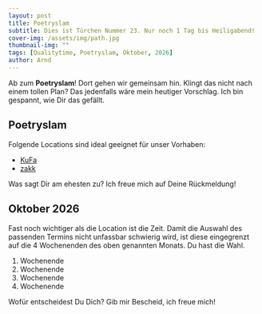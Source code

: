 ```yaml
---
layout: post
title: Poetryslam
subtitle: Dies ist Türchen Nummer 23. Nur noch 1 Tag bis Heiligabend!
cover-img: /assets/img/path.jpg
thumbnail-img: ""
tags: [Qualitytime, Poetryslam, Oktober, 2026]
author: Arnd
---
```


Ab zum **Poetryslam**! Dort gehen wir gemeinsam hin. Klingt das nicht nach einem tollen Plan? Das jedenfalls wäre mein heutiger Vorschlag. Ich bin gespannt, wie Dir das gefällt.

## Poetryslam

Folgende Locations sind ideal geeignet für unser Vorhaben: 
* [KuFa](https://kufa-reloaded.de/unser-programm/kabarett-comedy-poetry-slam/)
* [zakk](https://www.zakk.de/event-detail?event=13540)

Was sagt Dir am ehesten zu? Ich freue mich auf Deine Rückmeldung!

## Oktober 2026

Fast noch wichtiger als die Location ist die Zeit. Damit die Auswahl des passenden Termins nicht unfassbar schwierig wird, ist diese eingegrenzt auf die 4 Wochenenden des oben genannten Monats. Du hast die Wahl. 

1. Wochenende 
2. Wochenende
3. Wochenende
4. Wochenende

Wofür entscheidest Du Dich? Gib mir Bescheid, ich freue mich!